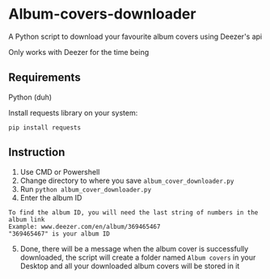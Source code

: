 # Album-covers-downloader
A Python script to download your favourite album covers using Deezer's api 

Only works with Deezer for the time being
## Requirements
Python (duh)

Install requests library on your system:
```
pip install requests
```
## Instruction
1. Use CMD or Powershell
2. Change directory to where you save `album_cover_downloader.py`
3. Run `python album_cover_downloader.py`
4. Enter the album ID
```
To find the album ID, you will need the last string of numbers in the album link
Example: www.deezer.com/en/album/369465467
"369465467" is your album ID
```
5. Done, there will be a message when the album cover is successfully downloaded, the script will create a folder named `Album covers` in your Desktop and all your downloaded album covers will be stored in it
